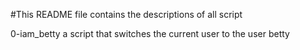 #This README file contains the descriptions of all script

0-iam_betty a script that switches the current user to the user betty

 
